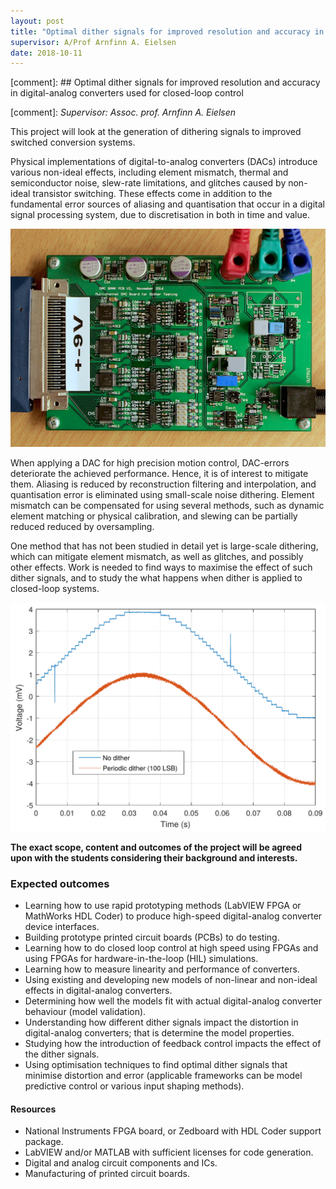 ```yaml
---
layout: post
title: "Optimal dither signals for improved resolution and accuracy in DACs used for closed-loop control"
supervisor: A/Prof Arnfinn A. Eielsen
date: 2018-10-11
---
```


[comment]: ## Optimal dither signals for improved resolution and accuracy in digital-analog converters used for closed-loop control

[comment]: *Supervisor: Assoc. prof. Arnfinn A. Eielsen*

This project will look at the generation of dithering signals to improved switched conversion systems.

Physical implementations of digital-to-analog converters (DACs) introduce various non-ideal effects, including element mismatch, thermal and semiconductor noise, slew-rate limitations, and glitches caused by non-ideal transistor switching. These effects come in addition to the fundamental error sources of aliasing and quantisation that occur in a digital signal processing system, due to discretisation in both in time and value.

![A DAC prototype.](/images/prototype_dac.jpg "A DAC prototype")

When applying a DAC for high precision motion control, DAC-errors deteriorate the achieved performance. Hence, it is of interest to mitigate them. Aliasing is reduced by reconstruction filtering and interpolation, and quantisation error is eliminated using small-scale noise dithering. Element mismatch can be compensated for using several methods, such as dynamic element matching or physical calibration, and slewing can be partially reduced reduced by oversampling.

One method that has not been studied in detail yet is large-scale dithering, which can mitigate element mismatch, as well as glitches, and possibly other effects. Work is needed to find ways to maximise the effect of such dither signals, and to study the what happens when dither is applied to closed-loop systems.

![Effects of applied dither](/images/dither_effects.png "Effects of applied dither")

**The exact scope, content and outcomes of the project will be agreed upon with the students considering their background and interests.**

### Expected outcomes
* Learning how to use rapid prototyping methods (LabVIEW FPGA or MathWorks HDL Coder) to produce high-speed digital-analog converter device interfaces.
* Building prototype printed circuit boards (PCBs) to do testing.
* Learning how to do closed loop control at high speed using FPGAs and using FPGAs for hardware-in-the-loop (HIL) simulations.
* Learning how to measure linearity and performance of converters.
* Using existing and developing new models of non-linear and non-ideal effects in digital-analog converters.
* Determining how well the models fit with actual digital-analog converter behaviour (model validation).
* Understanding how different dither signals impact the distortion in digital-analog converters; that is determine the model properties.
* Studying how the introduction of feedback control impacts the effect of the dither signals.
* Using optimisation techniques to find optimal dither signals that minimise distortion and error (applicable frameworks can be model predictive control or various input shaping methods).

#### Resources
- National Instruments FPGA board, or Zedboard with HDL Coder support package.
- LabVIEW and/or MATLAB with sufficient licenses for code generation.
- Digital and analog circuit components and ICs.
- Manufacturing of printed circuit boards.
